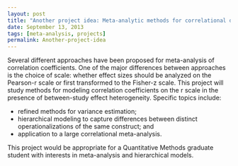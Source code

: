 ```yaml
---
layout: post
title: "Another project idea: Meta-analytic methods for correlational data"
date: September 13, 2013
tags: [meta-analysis, projects]
permalink: Another-project-idea
---
```


Several different approaches have been proposed for meta-analysis of correlation coefficients. One of the major differences between approaches is the choice of scale: whether effect sizes should be analyzed on the Pearson-r scale or first transformed to the Fisher-z scale. This project will study methods for modeling correlation coefficients on the r scale in the presence of between-study effect heterogeneity. Specific topics include:

* refined methods for variance estimation;
* hierarchical modeling to capture differences between distinct operationalizations of the same construct; and
* application to a large correlational meta-analysis.

This project would be appropriate for a Quantitative Methods graduate student with interests in meta-analysis and hierarchical models.
